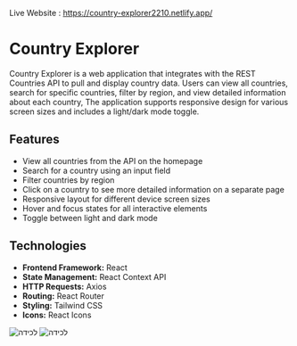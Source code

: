 Live Website : https://country-explorer2210.netlify.app/

# Country Explorer

Country Explorer is a web application that integrates with the REST Countries API to pull and display country data. Users can view all countries, search for specific countries, filter by region, and view detailed information about each country, The application supports responsive design for various screen sizes and includes a light/dark mode toggle.



## Features
- View all countries from the API on the homepage
- Search for a country using an input field
- Filter countries by region
- Click on a country to see more detailed information on a separate page
- Responsive layout for different device screen sizes
- Hover and focus states for all interactive elements
- Toggle between light and dark mode


## Technologies
- **Frontend Framework:** React
- **State Management:** React Context API
- **HTTP Requests:** Axios
- **Routing:** React Router
- **Styling:** Tailwind CSS
- **Icons:** React Icons
  
 ![‏‏לכידה](https://github.com/user-attachments/assets/5abc0ec5-e0f6-4b6a-949b-c0a7e67420df)
![‏‏לכידה](https://github.com/user-attachments/assets/d0fca309-a186-4a72-9c89-3da82279d4d5)
